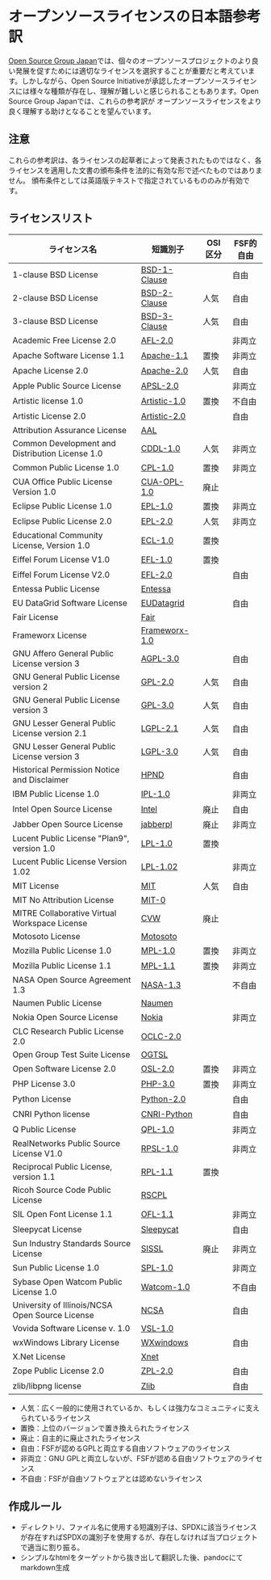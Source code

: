 # オープンソースライセンスの日本語参考訳

[Open Source Group Japan](https://opensource.jp/)では、個々のオープンソースプロジェクトのより良い発展を促すためには適切なライセンスを選択することが重要だと考えています。しかしながら、Open Source Initiativeが承認したオープンソースライセンスには様々な種類が存在し、理解が難しいと感じられることもあります。Open Source Group Japanでは、これらの参考訳が オープンソースライセンスをより良く理解する助けとなることを望んでいます。


## 注意

これらの参考訳は、各ライセンスの起草者によって発表されたものではなく、各ライセンスを適用した文書の頒布条件を法的に有効な形で述べたものではありません。 頒布条件としては英語版テキストで指定されているもののみが有効です。 

## ライセンスリスト


| ライセンス名                                     | 短識別子           | OSI区分| FSF的自由|
|----------------------------------------------------------------------------|------------------------------------------|------|------|
| 1-clause BSD License | [BSD-1-Clause](BSD-1-Clause/BSD-1-Clause.md) |  | 自由 |
| 2-clause BSD License | [BSD-2-Clause](BSD-2-Clause/BSD-2-Clause.md)  | 人気 | 自由
| 3-clause BSD License | [BSD-3-Clause](BSD-3-Clause/BSD-3-Clause.md)  | 人気 | 自由
| Academic Free License 2.0 | [AFL-2.0](AFL-2.0/AFL-2.0.md) |  | 非両立
| Apache Software License 1.1 | [Apache-1.1](Apache-1.1/Apache-1.1.md)  | 置換 | 非両立
| Apache License 2.0 | [Apache-2.0](Apache-2.0/Apache-2.0.md)  | 人気 | 自由
| Apple Public Source License | [APSL-2.0](APSL-2.0/APSL-2.0.md) |  | 非両立
| Artistic license 1.0 | [Artistic-1.0](Artistic-1.0/Artistic-1.0.md)  | 置換 | 不自由
| Artistic License 2.0 | [Artistic-2.0](Artistic-2.0/Artistic-2.0.md)  |  | 自由
| Attribution Assurance License | [AAL](AAL/AAL.md) 
| Common Development and Distribution License 1.0 | [CDDL-1.0](CDDL-1.0/CDDL-1.0.md) | 人気 | 非両立
| Common Public License 1.0 | [CPL-1.0](CPL-1.0/CPL-1.0.md)  | 置換 | 非両立
| CUA Office Public License Version 1.0 | [CUA-OPL-1.0](CUA-OPL-1.0/CUA-OPL-1.0.md)  | 廃止
| Eclipse Public License 1.0 | [EPL-1.0](EPL-1.0/EPL-1.0.md)  | 置換 | 非両立
| Eclipse Public License 2.0 | [EPL-2.0](EPL-2.0/EPL-2.0.md)  | 人気 | 非両立
| Educational Community License, Version 1.0 | [ECL-1.0](ECL-1.0/ECL-1.0.md)  | 置換
| Eiffel Forum License V1.0 | [EFL-1.0](EFL-1.0/EFL-1.0.md)  | 置換
| Eiffel Forum License V2.0 | [EFL-2.0](EFL-2.0/EFL-2.0.md)  |   | 自由
| Entessa Public License | [Entessa](Entessa/Entessa.md) 
| EU DataGrid Software License | [EUDatagrid](EUDatagrid/EUDatagrid.md) |  | 自由
| Fair License | [Fair](Fair/Fair.md) 
| Frameworx License | [Frameworx-1.0](Frameworx-1.0/Frameworx-1.0.md) 
| GNU Affero General Public License version 3 | [AGPL-3.0](AGPL-3.0/AGPL-3.0.md) |  | 自由
| GNU General Public License version 2 | [GPL-2.0](GPL-2.0/GPL-2.0.md)  | 人気 | 自由
| GNU General Public License version 3 | [GPL-3.0](GPL-3.0/GPL-3.0.md)  | 人気 | 自由
| GNU Lesser General Public License version 2.1 | [LGPL-2.1](LGPL-2.1/LGPL-2.1.md)  | 人気 | 自由
| GNU Lesser General Public License version 3 | [LGPL-3.0](LGPL-3.0/LGPL-3.0.md)  | 人気 | 自由
| Historical Permission Notice and Disclaimer | [HPND](HPND/HPND.md) |  | 自由
| IBM Public License 1.0 | [IPL-1.0](IPL-1.0/IPL-1.0.md) |  | 非両立
| Intel Open Source License | [Intel](Intel/Intel.md)  | 廃止 | 自由
| Jabber Open Source License | [jabberpl](jabberpl/jabberpl.md) |廃止 | 非両立
| Lucent Public License "Plan9", version 1.0 | [LPL-1.0](LPL-1.0/LPL-1.0.md)  | 置換
| Lucent Public License Version 1.02 | [LPL-1.02](LPL-1.02/LPL-1.02.md) |  | 非両立
| MIT License | [MIT](MIT/MIT.md)  | 人気 | 自由
| MIT No Attribution License | [MIT-0](MIT-0/MIT-0.md) 
| MITRE Collaborative Virtual Workspace License | [CVW](CVW/CVW.md)  | 廃止
| Motosoto License | [Motosoto](Motosoto/Motosoto.md) 
| Mozilla Public License 1.0 | [MPL-1.0](MPL-1.0/MPL-1.0.md)  | 置換 | 非両立
| Mozilla Public License 1.1 | [MPL-1.1](MPL-1.1/MPL-1.1.md)  | 置換 | 非両立
| NASA Open Source Agreement 1.3 | [NASA-1.3](NASA-1.3/NASA-1.3.md) |  | 不自由
| Naumen Public License | [Naumen](Naumen/Naumen.md) 
| Nokia Open Source License | [Nokia](Nokia/Nokia.md) |  | 非両立
| CLC Research Public License 2.0 | [OCLC-2.0](OCLC-2.0/OCLC-2.0.md) 
| Open Group Test Suite License | [OGTSL](OGTSL/OGTSL.md) 
| Open Software License 2.0 | [OSL-2.0](OSL-2.0/OSL-2.0.md)  | 置換 | 非両立
| PHP License 3.0 | [PHP-3.0](PHP-3.0/PHP-3.0.md)  | 置換 | 非両立
| Python License | [Python-2.0](Python-2.0/Python-2.0.md)  |  | 自由
| CNRI Python license | [CNRI-Python](CNRI-Python/CNRI-Python.md)  |   | 自由
| Q Public License | [QPL-1.0](QPL-1.0/QPL-1.0.md) |  | 非両立
| RealNetworks Public Source License V1.0 | [RPSL-1.0](RPSL-1.0/RPSL-1.0.md) |  | 非両立
| Reciprocal Public License, version 1.1 | [RPL-1.1](RPL-1.1/RPL-1.1.md)  | 置換
| Ricoh Source Code Public License | [RSCPL](RSCPL/RSCPL.md) 
| SIL Open Font License 1.1 | [OFL-1.1](OFL-1.1/OFL-1.1.md) |  | 非両立
| Sleepycat License | [Sleepycat](Sleepycat/Sleepycat.md) |  | 自由
| Sun Industry Standards Source License | [SISSL](SISSL/SISSL.md)  | 廃止 | 非両立
| Sun Public License 1.0 | [SPL-1.0](SPL-1.0/SPL-1.0.md) |  | 非両立
| Sybase Open Watcom Public License 1.0 | [Watcom-1.0](Watcom-1.0/Watcom-1.0.md) |  | 不自由
| University of Illinois/NCSA Open Source License | [NCSA](NCSA/NCSA.md) |  | 自由
| Vovida Software License v. 1.0 | [VSL-1.0](VSL-1.0/VSL-1.0.md) 
| wxWindows Library License | [WXwindows](WXwindows/WXwindows.md) |  | 自由
| X.Net License | [Xnet](Xnet/Xnet.md) 
| Zope Public License 2.0 | [ZPL-2.0](ZPL-2.0/ZPL-2.0.md) |  | 自由
| zlib/libpng license | [Zlib](Zlib/Zlib.md) |  | 自由

* 人気：広く一般的に使用されているか、もしくは強力なコミュニティに支えられているライセンス
* 置換：上位のバージョンで置き換えられたライセンス
* 廃止：自主的に廃止されたライセンス
* 自由：FSFが認めるGPLと両立する自由ソフトウェアのライセンス
* 非両立：GNU GPLと両立しないが、FSFが認める自由ソフトウェアのライセンス
* 不自由：FSFが自由ソフトウェアとは認めないライセンス

## 作成ルール
* ディレクトリ、ファイル名に使用する短識別子は、SPDXに該当ライセンスが存在すればSPDXの識別子を使用するが、存在しなければ当プロジェクトで適当に割り振る。
* シンプルなhtmlをターゲットから抜き出して翻訳した後、pandocにてmarkdown生成
